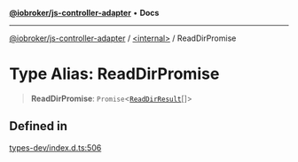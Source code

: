 [**@iobroker/js-controller-adapter**](../../README.md) • **Docs**

***

[@iobroker/js-controller-adapter](../../globals.md) / [\<internal\>](../README.md) / ReadDirPromise

# Type Alias: ReadDirPromise

> **ReadDirPromise**: `Promise`\<[`ReadDirResult`](../interfaces/ReadDirResult.md)[]\>

## Defined in

[types-dev/index.d.ts:506](https://github.com/ioBroker/ioBroker.js-controller/blob/ec9b0b016d2d4f5ad1591c6bd149fd060033bed1/packages/types-dev/index.d.ts#L506)
